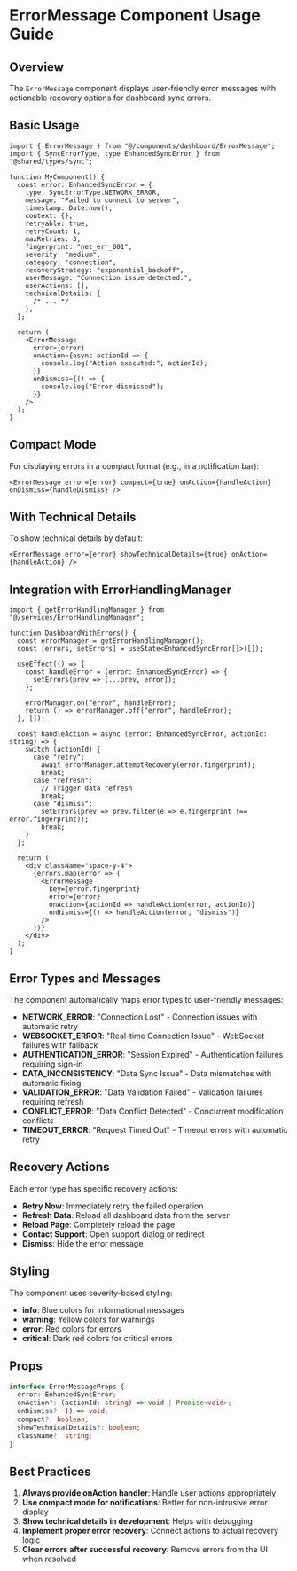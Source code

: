 # ErrorMessage Component Usage Guide

## Overview

The `ErrorMessage` component displays user-friendly error messages with actionable recovery options for dashboard sync errors.

## Basic Usage

```tsx
import { ErrorMessage } from "@/components/dashboard/ErrorMessage";
import { SyncErrorType, type EnhancedSyncError } from "@shared/types/sync";

function MyComponent() {
  const error: EnhancedSyncError = {
    type: SyncErrorType.NETWORK_ERROR,
    message: "Failed to connect to server",
    timestamp: Date.now(),
    context: {},
    retryable: true,
    retryCount: 1,
    maxRetries: 3,
    fingerprint: "net_err_001",
    severity: "medium",
    category: "connection",
    recoveryStrategy: "exponential_backoff",
    userMessage: "Connection issue detected.",
    userActions: [],
    technicalDetails: {
      /* ... */
    },
  };

  return (
    <ErrorMessage
      error={error}
      onAction={async actionId => {
        console.log("Action executed:", actionId);
      }}
      onDismiss={() => {
        console.log("Error dismissed");
      }}
    />
  );
}
```

## Compact Mode

For displaying errors in a compact format (e.g., in a notification bar):

```tsx
<ErrorMessage error={error} compact={true} onAction={handleAction} onDismiss={handleDismiss} />
```

## With Technical Details

To show technical details by default:

```tsx
<ErrorMessage error={error} showTechnicalDetails={true} onAction={handleAction} />
```

## Integration with ErrorHandlingManager

```tsx
import { getErrorHandlingManager } from "@/services/ErrorHandlingManager";

function DashboardWithErrors() {
  const errorManager = getErrorHandlingManager();
  const [errors, setErrors] = useState<EnhancedSyncError[]>([]);

  useEffect(() => {
    const handleError = (error: EnhancedSyncError) => {
      setErrors(prev => [...prev, error]);
    };

    errorManager.on("error", handleError);
    return () => errorManager.off("error", handleError);
  }, []);

  const handleAction = async (error: EnhancedSyncError, actionId: string) => {
    switch (actionId) {
      case "retry":
        await errorManager.attemptRecovery(error.fingerprint);
        break;
      case "refresh":
        // Trigger data refresh
        break;
      case "dismiss":
        setErrors(prev => prev.filter(e => e.fingerprint !== error.fingerprint));
        break;
    }
  };

  return (
    <div className="space-y-4">
      {errors.map(error => (
        <ErrorMessage
          key={error.fingerprint}
          error={error}
          onAction={actionId => handleAction(error, actionId)}
          onDismiss={() => handleAction(error, "dismiss")}
        />
      ))}
    </div>
  );
}
```

## Error Types and Messages

The component automatically maps error types to user-friendly messages:

- **NETWORK_ERROR**: "Connection Lost" - Connection issues with automatic retry
- **WEBSOCKET_ERROR**: "Real-time Connection Issue" - WebSocket failures with fallback
- **AUTHENTICATION_ERROR**: "Session Expired" - Authentication failures requiring sign-in
- **DATA_INCONSISTENCY**: "Data Sync Issue" - Data mismatches with automatic fixing
- **VALIDATION_ERROR**: "Data Validation Failed" - Validation failures requiring refresh
- **CONFLICT_ERROR**: "Data Conflict Detected" - Concurrent modification conflicts
- **TIMEOUT_ERROR**: "Request Timed Out" - Timeout errors with automatic retry

## Recovery Actions

Each error type has specific recovery actions:

- **Retry Now**: Immediately retry the failed operation
- **Refresh Data**: Reload all dashboard data from the server
- **Reload Page**: Completely reload the page
- **Contact Support**: Open support dialog or redirect
- **Dismiss**: Hide the error message

## Styling

The component uses severity-based styling:

- **info**: Blue colors for informational messages
- **warning**: Yellow colors for warnings
- **error**: Red colors for errors
- **critical**: Dark red colors for critical errors

## Props

```typescript
interface ErrorMessageProps {
  error: EnhancedSyncError;
  onAction?: (actionId: string) => void | Promise<void>;
  onDismiss?: () => void;
  compact?: boolean;
  showTechnicalDetails?: boolean;
  className?: string;
}
```

## Best Practices

1. **Always provide onAction handler**: Handle user actions appropriately
2. **Use compact mode for notifications**: Better for non-intrusive error display
3. **Show technical details in development**: Helps with debugging
4. **Implement proper error recovery**: Connect actions to actual recovery logic
5. **Clear errors after successful recovery**: Remove errors from the UI when resolved

